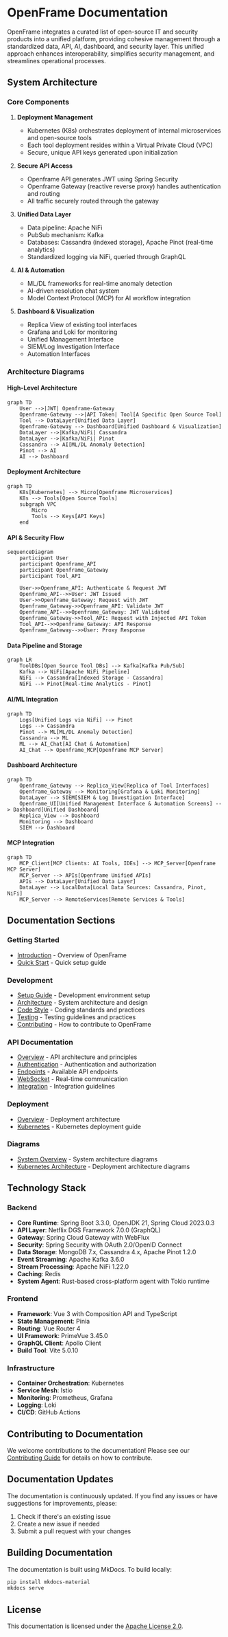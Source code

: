 # OpenFrame Documentation

OpenFrame integrates a curated list of open-source IT and security products into a unified platform, providing cohesive management through a standardized data, API, AI, dashboard, and security layer. This unified approach enhances interoperability, simplifies security management, and streamlines operational processes.

## System Architecture

### Core Components

1. **Deployment Management**
   - Kubernetes (K8s) orchestrates deployment of internal microservices and open-source tools
   - Each tool deployment resides within a Virtual Private Cloud (VPC)
   - Secure, unique API keys generated upon initialization

2. **Secure API Access**
   - Openframe API generates JWT using Spring Security
   - Openframe Gateway (reactive reverse proxy) handles authentication and routing
   - All traffic securely routed through the gateway

3. **Unified Data Layer**
   - Data pipeline: Apache NiFi
   - PubSub mechanism: Kafka
   - Databases: Cassandra (indexed storage), Apache Pinot (real-time analytics)
   - Standardized logging via NiFi, queried through GraphQL

4. **AI & Automation**
   - ML/DL frameworks for real-time anomaly detection
   - AI-driven resolution chat system
   - Model Context Protocol (MCP) for AI workflow integration

5. **Dashboard & Visualization**
   - Replica View of existing tool interfaces
   - Grafana and Loki for monitoring
   - Unified Management Interface
   - SIEM/Log Investigation Interface
   - Automation Interfaces

### Architecture Diagrams

#### High-Level Architecture
```mermaid
graph TD
    User -->|JWT| Openframe-Gateway
    Openframe-Gateway -->|API Token| Tool[A Specific Open Source Tool]
    Tool --> DataLayer[Unified Data Layer]
    Openframe-Gateway --> Dashboard[Unified Dashboard & Visualization]
    DataLayer -->|Kafka/NiFi| Cassandra
    DataLayer -->|Kafka/NiFi| Pinot
    Cassandra --> AI[ML/DL Anomaly Detection]
    Pinot --> AI
    AI --> Dashboard
```

#### Deployment Architecture
```mermaid
graph TD
    K8s[Kubernetes] --> Micro[Openframe Microservices]
    K8s --> Tools[Open Source Tools]
    subgraph VPC
        Micro
        Tools --> Keys[API Keys]
    end
```

#### API & Security Flow
```mermaid
sequenceDiagram
    participant User
    participant Openframe_API
    participant Openframe_Gateway
    participant Tool_API
    
    User->>Openframe_API: Authenticate & Request JWT
    Openframe_API-->>User: JWT Issued
    User->>Openframe_Gateway: Request with JWT
    Openframe_Gateway->>Openframe_API: Validate JWT
    Openframe_API-->>Openframe_Gateway: JWT Validated
    Openframe_Gateway->>Tool_API: Request with Injected API Token
    Tool_API-->>Openframe_Gateway: API Response
    Openframe_Gateway-->>User: Proxy Response
```

#### Data Pipeline and Storage
```mermaid
graph LR
    ToolDBs[Open Source Tool DBs] --> Kafka[Kafka Pub/Sub]
    Kafka --> NiFi[Apache NiFi Pipeline]
    NiFi --> Cassandra[Indexed Storage - Cassandra]
    NiFi --> Pinot[Real-time Analytics - Pinot]
```

#### AI/ML Integration
```mermaid
graph TD
    Logs[Unified Logs via NiFi] --> Pinot
    Logs --> Cassandra
    Pinot --> ML[ML/DL Anomaly Detection]
    Cassandra --> ML
    ML --> AI_Chat[AI Chat & Automation]
    AI_Chat --> Openframe_MCP[Openframe MCP Server]
```

#### Dashboard Architecture
```mermaid
graph TD
    Openframe_Gateway --> Replica_View[Replica of Tool Interfaces]
    Openframe_Gateway --> Monitoring[Grafana & Loki Monitoring]
    DataLayer --> SIEM[SIEM & Log Investigation Interface]
    Openframe_UI[Unified Management Interface & Automation Screens] --> Dashboard[Unified Dashboard]
    Replica_View --> Dashboard
    Monitoring --> Dashboard
    SIEM --> Dashboard
```

#### MCP Integration
```mermaid
graph TD
    MCP_Client[MCP Clients: AI Tools, IDEs] --> MCP_Server[Openframe MCP Server]
    MCP_Server --> APIs[Openframe Unified APIs]
    APIs --> DataLayer[Unified Data Layer]
    DataLayer --> LocalData[Local Data Sources: Cassandra, Pinot, NiFi]
    MCP_Server --> RemoteServices[Remote Services & Tools]
```

## Documentation Sections

### Getting Started
- [Introduction](getting-started/introduction.md) - Overview of OpenFrame
- [Quick Start](getting-started/quick-start.md) - Quick setup guide

### Development
- [Setup Guide](development/setup.md) - Development environment setup
- [Architecture](development/architecture.md) - System architecture and design
- [Code Style](development/code-style.md) - Coding standards and practices
- [Testing](development/testing.md) - Testing guidelines and practices
- [Contributing](development/contributing.md) - How to contribute to OpenFrame

### API Documentation
- [Overview](api/overview.md) - API architecture and principles
- [Authentication](api/authentication.md) - Authentication and authorization
- [Endpoints](api/endpoints.md) - Available API endpoints
- [WebSocket](api/websocket.md) - Real-time communication
- [Integration](api/integration.md) - Integration guidelines

### Deployment
- [Overview](deployment/deployment.md) - Deployment architecture
- [Kubernetes](deployment/kubernetes.md) - Kubernetes deployment guide

### Diagrams
- [System Overview](diagrams/system-overview.md) - System architecture diagrams
- [Kubernetes Architecture](diagrams/kubernetes-architecture.md) - Deployment architecture diagrams

## Technology Stack

### Backend
- **Core Runtime**: Spring Boot 3.3.0, OpenJDK 21, Spring Cloud 2023.0.3
- **API Layer**: Netflix DGS Framework 7.0.0 (GraphQL)
- **Gateway**: Spring Cloud Gateway with WebFlux
- **Security**: Spring Security with OAuth 2.0/OpenID Connect
- **Data Storage**: MongoDB 7.x, Cassandra 4.x, Apache Pinot 1.2.0
- **Event Streaming**: Apache Kafka 3.6.0
- **Stream Processing**: Apache NiFi 1.22.0
- **Caching**: Redis
- **System Agent**: Rust-based cross-platform agent with Tokio runtime

### Frontend
- **Framework**: Vue 3 with Composition API and TypeScript
- **State Management**: Pinia
- **Routing**: Vue Router 4
- **UI Framework**: PrimeVue 3.45.0
- **GraphQL Client**: Apollo Client
- **Build Tool**: Vite 5.0.10

### Infrastructure
- **Container Orchestration**: Kubernetes
- **Service Mesh**: Istio
- **Monitoring**: Prometheus, Grafana
- **Logging**: Loki
- **CI/CD**: GitHub Actions

## Contributing to Documentation

We welcome contributions to the documentation! Please see our [Contributing Guide](development/contributing.md) for details on how to contribute.

## Documentation Updates

The documentation is continuously updated. If you find any issues or have suggestions for improvements, please:

1. Check if there's an existing issue
2. Create a new issue if needed
3. Submit a pull request with your changes

## Building Documentation

The documentation is built using MkDocs. To build locally:

```bash
pip install mkdocs-material
mkdocs serve
```

## License

This documentation is licensed under the [Apache License 2.0](LICENSE). 
